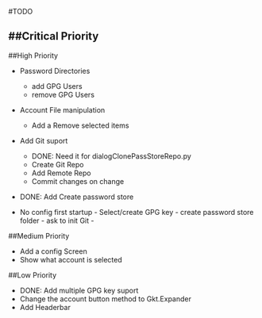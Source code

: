 #TODO

##Critical Priority
- 

##High Priority
- Password Directories
	- add GPG Users
	- remove GPG Users
- Account File manipulation
	- Add a Remove selected items
- Add Git suport
	- DONE: Need it for dialogClonePassStoreRepo.py
	- Create Git Repo
	- Add Remote Repo
	- Commit changes on change

- DONE: Add Create password store
- No config first startup
        - Select/create GPG key
        - create password store folder
        - ask to init Git
        -

##Medium Priority
- Add a config Screen
- Show what account is selected

##Low Priority
- DONE: Add multiple GPG key suport
- Change the account button method to Gkt.Expander
- Add Headerbar

